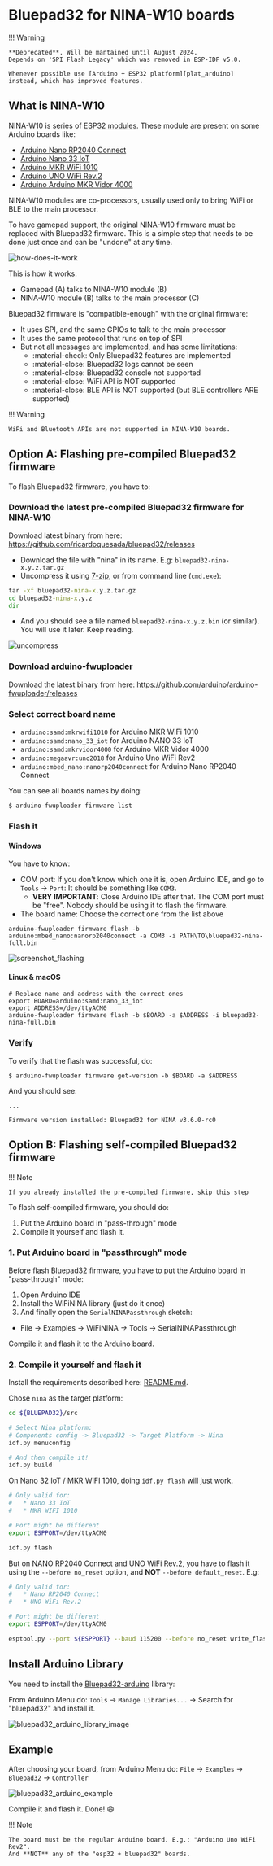 # Bluepad32 for NINA-W10 boards

!!! Warning

    **Deprecated**. Will be mantained until August 2024.
    Depends on 'SPI Flash Legacy' which was removed in ESP-IDF v5.0.

    Whenever possible use [Arduino + ESP32 platform][plat_arduino] instead, which has improved features.

## What is NINA-W10

NINA-W10 is series of [ESP32 modules][nina-esp32].
These module are present on some Arduino boards like:

- [Arduino Nano RP2040 Connect][nano_rp2040]
- [Arduino Nano 33 IoT][nano_33_iot]
- [Arduino MKR WiFi 1010][mkr_wifi]
- [Arduino UNO WiFi Rev.2][uni_wifi]
- [Arduino Arduino MKR Vidor 4000][mkr_vidor_4000]

NINA-W10 modules are co-processors, usually used only to bring WiFi or BLE to the main processor.

To have gamepad support, the original NINA-W10 firmware must be replaced
with Bluepad32 firmware. This is a simple step that needs to be done just once
and can be "undone" at any time.

![how-does-it-work](images/bluepad32-nina-how-does-it-work.png)

This is how it works:

- Gamepad (A) talks to NINA-W10 module (B)
- NINA-W10 module (B) talks to the main processor (C)

Bluepad32 firmware is "compatible-enough" with the original firmware:

- It uses SPI, and the same GPIOs to talk to the main processor
- It uses the same protocol that runs on top of SPI
- But not all messages are implemented, and has some limitations:
    - :material-check: Only Bluepad32 features are implemented
    - :material-close: Bluepad32 logs cannot be seen
    - :material-close: Bluepad32 console not supported
    - :material-close: WiFi API is NOT supported
    - :material-close: BLE API is NOT supported (but BLE controllers ARE supported)


!!! Warning

    WiFi and Bluetooth APIs are not supported in NINA-W10 boards.


[nina-esp32]: https://www.u-blox.com/en/product/nina-w10-series-open-cpu

[nina-fw]: https://github.com/arduino/nina-fw

[nano_rp2040]: https://store-usa.arduino.cc/products/arduino-nano-rp2040-connect-with-headers

[nano_33_iot]: https://store-usa.arduino.cc/products/arduino-nano-33-iot

[mkr_wifi]: https://store-usa.arduino.cc/products/arduino-mkr-wifi-1010

[uni_wifi]: https://store-usa.arduino.cc/products/arduino-uno-wifi-rev2

[mkr_vidor_4000]: https://store.arduino.cc/products/arduino-mkr-vidor-4000

[plat_arduino]: ../plat_arduino

## Option A: Flashing pre-compiled Bluepad32 firmware

To flash Bluepad32 firmware, you have to:

### Download the latest pre-compiled Bluepad32 firmware for NINA-W10

Download latest binary from here: https://github.com/ricardoquesada/bluepad32/releases

- Download the file with "nina" in its name. E.g: `bluepad32-nina-x.y.z.tar.gz`
- Uncompress it using [7-zip][7zip], or from command line (`cmd.exe`):

```bat
tar -xf bluepad32-nina-x.y.z.tar.gz
cd bluepad32-nina-x.y.z
dir
```

- And you should see a file named `bluepad32-nina-x.y.z.bin` (or similar). You will use it later. Keep reading.

![uncompress][uncompress_bluepad32]

[7zip]: https://www.7-zip.org/

[uncompress_bluepad32]: https://lh3.googleusercontent.com/pw/ADCreHeyGuxiKj7l9EHBCHSbTasF12CVpZBWZEb30z-st1RqizDNGnt8V5hUNEr6JtYogH5ItDw2NmrTlxwe5ZZYk8_9K7mXM273QYOAQ8HE85eVP3NT0zTSP2JXjUlbt542osSy0VYOVUfr_ON9_bNfcHuDiA=w1153-h561-s-no-gm?authuser=0

### Download arduino-fwuploader

Download the latest binary from here: https://github.com/arduino/arduino-fwuploader/releases

### Select correct board name

* `arduino:samd:mkrwifi1010` for Arduino MKR WiFi 1010
* `arduino:samd:nano_33_iot` for Arduino NANO 33 IoT
* `arduino:samd:mkrvidor4000` for Arduino MKR Vidor 4000
* `arduino:megaavr:uno2018` for Arduino Uno WiFi Rev2
* `arduino:mbed_nano:nanorp2040connect` for Arduino Nano RP2040 Connect

You can see all boards names by doing:

```shell
$ arduino-fwuploader firmware list
```

### Flash it

#### Windows

You have to know:

- COM port: If you don't know which one it is, open Arduino IDE, and go to `Tools` -> `Port`: It should be something
  like `COM3`.
    - **VERY IMPORTANT**: Close Arduino IDE after that. The COM port must be "free". Nobody should be using it to flash
      the firmware.
- The board name: Choose the correct one from the list above

``` shell
arduino-fwuploader firmware flash -b arduino:mbed_nano:nanorp2040connect -a COM3 -i PATH\TO\bluepad32-nina-full.bin
```

![screenshot_flashing][screenshot_flashing]

[screenshot_flashing]: https://lh3.googleusercontent.com/pw/ADCreHf8I0rm8Di7YCIH0Q3IBVZa6zl9YcMdLUSnOQ00kSKCk4HSp2FsZ5h9tegByhpeqTcR0T_cD-9mpierf7M4zVc22BybTYdOIWCXnghDx_vFS5nv81oE9N2ocF0VDpu6vVIQGy_PfOqppYFHOrlGvWj7Cw=w1479-h327-s-no-gm?authuser=0

#### Linux & macOS

```shell
# Replace name and address with the correct ones
export BOARD=arduino:samd:nano_33_iot
export ADDRESS=/dev/ttyACM0
arduino-fwuploader firmware flash -b $BOARD -a $ADDRESS -i bluepad32-nina-full.bin
```

### Verify

To verify that the flash was successful, do:

```shell
$ arduino-fwuploader firmware get-version -b $BOARD -a $ADDRESS
```

And you should see:

```
...

Firmware version installed: Bluepad32 for NINA v3.6.0-rc0
```

## Option B: Flashing self-compiled Bluepad32 firmware

!!! Note

    If you already installed the pre-compiled firmware, skip this step

To flash self-compiled firmware, you should do:

1. Put the Arduino board in "pass-through" mode
2. Compile it yourself and flash it.

### 1. Put Arduino board in "passthrough" mode

Before flash Bluepad32 firmware, you have to put the Arduino board in "pass-through" mode:

1. Open Arduino IDE
2. Install the WiFiNINA library (just do it once)
3. And finally open the `SerialNINAPassthrough` sketch:

- File -> Examples -> WiFiNINA -> Tools -> SerialNINAPassthrough

Compile it and flash it to the Arduino board.

### 2. Compile it yourself and flash it

Install the requirements described here: [README.md][readme].

Chose `nina` as the target platform:

```sh
cd ${BLUEPAD32}/src

# Select Nina platform:
# Components config -> Bluepad32 -> Target Platform -> Nina
idf.py menuconfig

# And then compile it!
idf.py build
```

On Nano 32 IoT / MKR WIFI 1010, doing `idf.py flash` will just work.

```sh
# Only valid for:
#   * Nano 33 IoT
#   * MKR WIFI 1010

# Port might be different
export ESPPORT=/dev/ttyACM0

idf.py flash
```

But on NANO RP2040 Connect and UNO WiFi Rev.2, you have to flash it using the `--before no_reset` option,
and **NOT** `--before default_reset`. E.g:

```sh
# Only valid for:
#   * Nano RP2040 Connect
#   * UNO WiFi Rev.2

# Port might be different
export ESPPORT=/dev/ttyACM0

esptool.py --port ${ESPPORT} --baud 115200 --before no_reset write_flash 0x1000 ./build/bootloader/bootloader.bin 0x10000 ./build/bluepad32-airlift.bin 0x8000 ./build/partitions_singleapp.bin
```

[readme]: https://github.com/ricardoquesada/bluepad32/blob/main/README.md

## Install Arduino Library

You need to install the [Bluepad32-arduino][bluepad32_arduino_lib] library:

From Arduino Menu do: `Tools` -> `Manage Libraries...` -> Search for "bluepad32" and install it.

![bluepad32_arduino_library_image][bluepad32_arduino_library_image]

[bluepad32_arduino_lib]: https://github.com/ricardoquesada/bluepad32-arduino

[bluepad32_arduino_library_image]: https://lh3.googleusercontent.com/pw/AP1GczM-WtLavu39Va-__3hEPPwYIfHesXCZMjvjB_IFP6vYCGkxmZCbDUB4DEn1wSbNFD9_BTggW8v9zh4VDCSnt6qYg9XvL4yZqvBTLOkzN_dpam7YBrEXgrIyoBAHxyP_ruTLTaWNon75-4MQiTHf9zFaxg=-no-gm?authuser=0

## Example

After choosing your board, from Arduino Menu do: `File` -> `Examples` -> `Bluepad32` -> `Controller`

![bluepad32_arduino_example][bluepad32_arduino_example_image]

Compile it and flash it. Done! :smile:

!!! Note

    The board must be the regular Arduino board. E.g.: "Arduino Uno WiFi Rev2".
    And **NOT** any of the "esp32 + bluepad32" boards.

[bluepad32_arduino_example_image]: https://lh3.googleusercontent.com/pw/ABLVV85GvpUOL7J40Vc9utFUchorngX0ergZeuJgS0iiIOfSStcQLnDwP33S23QH_DsCHjs9U9lt0nRdfY3eyckitnN9ulZTZpKLaTFj2m97vf-XJIUgYSda5AhJyFWXDmGLaFJ2wPiS4xDftzecXE1VKVu2JA=-no-gm?authuser=0